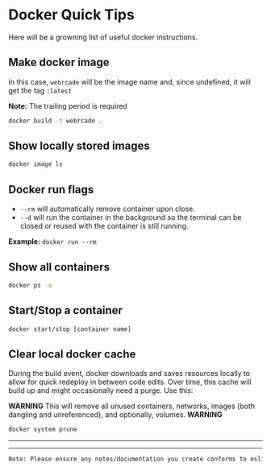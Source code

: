 # Docker Quick Tips

Here will be a growning list of useful docker instructions.

## Make docker image

In this case, `webrcade` will be the image name and, since undefined, it will get the tag `:latest`

**Note:** The trailing period is required

```sh
docker build -t webrcade .
```

## Show locally stored images

```sh
docker image ls
```

## Docker run flags

- `--rm` will automatically remove container upon close.
- `--d` will run the container in the background so the terminal can be closed or reused with the container is still running.

**Example:** `docker run --rm`

## Show all containers

```sh
docker ps -a
```

## Start/Stop a container

```sh
docker start/stop [container name]
```

## Clear local docker cache

During the build event, docker downloads and saves resources locally to allow for quick redeploy in between code edits. Over time, this cache will build up and might occasionally need a purge. Use this:

**WARNING** This will remove all unused containers, networks, images (both dangling and unreferenced), and optionally, volumes. **WARNING**

```sh
docker system prune
```

***
***

```txt
Note: Please ensure any notes/documentation you create conforms to eslint standards.
```
